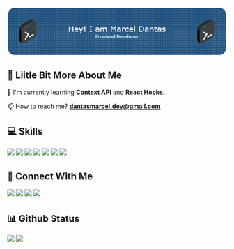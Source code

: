 ![Header](./github-header-image.png)


## 💫 Liitle Bit More About Me

<p>🌱 I'm currently learning  <b>Context API</b> and <b>React Hooks</b>.</p>
<p>📫 How to reach me? <b><a href = "mailto: dantasmarcel.dev@gmail.com">dantasmarcel.dev@gmail.com</a></b>
<!-- <p>🔭 I'm currently working on fdg</p>
<p>👯 I want to collaborate on ggh</p>
<p>🙏 I'm looking for help with ht</p> -->
<!-- <p>💬 Ask me about hd</p>
<p>I regularly write articles on <a href="fd">gdf</a></p>
<p>All of my projects are available at <a href="dgbb">bdb</a></p>
<p>Know about my experiences <a href="dgb">here</a></p>
<p>⚡ Fun Fact: dgbd</p> -->

## 💻 Skills
<p>
<img src="https://img.shields.io/badge/html5-%23E34F26.svg?style=for-the-badge&logo=html5&logoColor=white" style="margin-bottom: 4px;" height="30px">
<img src="https://img.shields.io/badge/css3-%231572B6.svg?style=for-the-badge&logo=css3&logoColor=white" style="margin-bottom: 4px;" height="30px">
<img src="https://img.shields.io/badge/bootstrap-%23563D7C.svg?style=for-the-badge&logo=bootstrap&logoColor=white" style="margin-bottom: 4px;" height="30px">
<img src="https://img.shields.io/badge/git-%23F05033.svg?style=for-the-badge&logo=git&logoColor=white" style="margin-bottom: 4px;" height="30px">
<img src="https://img.shields.io/badge/Linux-FCC624?style=for-the-badge&logo=linux&logoColor=black" style="margin-bottom: 4px;" height="30px">
<img src="https://img.shields.io/badge/javascript-%23323330.svg?style=for-the-badge&logo=javascript&logoColor=%23F7DF1E" style="margin-bottom: 4px;" height="30px">
<img src="https://img.shields.io/badge/react-%2320232a.svg?style=for-the-badge&logo=react&logoColor=%2361DAFB" style="margin-bottom: 4px;" height="30px">
<!-- <img src="https://img.shields.io/badge/python-3670A0?style=for-the-badge&logo=python&logoColor=ffdd54" style="margin-bottom: 4px;" height="30px"> -->
<!-- <img src="https://img.shields.io/badge/typescript-%23007ACC.svg?style=for-the-badge&logo=typescript&logoColor=white" style="margin-bottom: 4px;" height="30px"> -->
<!-- <img src="https://img.shields.io/badge/php-%23777BB4.svg?style=for-the-badge&logo=php&logoColor=white" style="margin-bottom: 4px;" height="30px"> -->
<!-- <img src="https://img.shields.io/badge/react_native-%2320232a.svg?style=for-the-badge&logo=react&logoColor=%2361DAFB" style="margin-bottom: 4px;" height="30px"> -->
<!-- <img src="https://img.shields.io/badge/tailwindcss-%2338B2AC.svg?style=for-the-badge&logo=tailwind-css&logoColor=white" style="margin-bottom: 4px;" height="30px"> -->
<!-- <img src="https://img.shields.io/badge/node.js-6DA55F?style=for-the-badge&logo=node.js&logoColor=white" style="margin-bottom: 4px;" height="30px"> -->
</p>

## 👥 Connect With Me
<p>
<a href="https://www.instagram.com/allefmarcel.dev"><img src="https://img.shields.io/badge/Instagram-%23E4405F.svg?style=for-the-badge&logo=Instagram&logoColor=white" style="margin-bottom: 4px;" height="30px" target="_blank"></a>
<a href="https://linkedin.com/in/https://www.linkedin.com/in/dantasmarcel/"><img src="https://img.shields.io/badge/linkedin-%230077B5.svg?style=for-the-badge&logo=linkedin&logoColor=white" style="margin-bottom: 4px;" height="30px" target="_blank"></a>
<a href="https://codepen.io/marceldantas"><img src="https://img.shields.io/badge/Codepen-000000?style=for-the-badge&logo=codepen&logoColor=white" style="margin-bottom: 4px;" height="30px" target="_blank"></a>
<a href="https://www.hackerrank.com/allefmarcel_dev"><img src="https://img.shields.io/badge/-Hackerrank-2EC866?style=for-the-badge&logo=HackerRank&logoColor=white" style="margin-bottom: 4px;" height="30px" target="_blank"></a>
</p>

## 📊 Github Status

<p>
  <img style="width: 50%" src="https://github-readme-stats.vercel.app/api?username=marceldantas&show_icons=true">
  <img style="width: 50%" src="https://github-readme-stats.vercel.app/api/top-langs/?username=marceldantas&layout=compact">
</p>

<!-- <p><img src="https://github-readme-streak-stats.herokuapp.com/?user=marceldantas"><p> -->